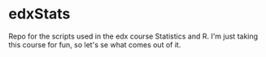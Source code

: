 # edxStats

Repo for the scripts used in the edx course Statistics and R. I'm just taking this course for fun, so let's se what comes out of it.
